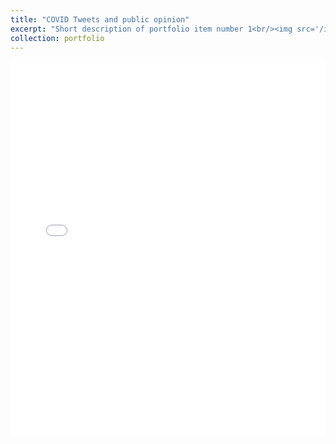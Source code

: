 ```yaml
---
title: "COVID Tweets and public opinion"
excerpt: "Short description of portfolio item number 1<br/><img src='/images/500x300.png'>"
collection: portfolio
---
```


<iframe src="/files/project_1.html" width="100%" height="600px" style="border:none;"></iframe>

